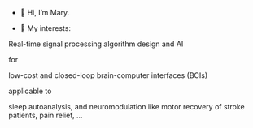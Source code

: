 - 👋 Hi, I’m Mary.

- 💞️ My interests: 


Real-time signal processing algorithm design and AI 


for 


low-cost and closed-loop brain-computer interfaces (BCIs)



applicable to



sleep autoanalysis, and neuromodulation like motor recovery of stroke patients, pain relief, ... 
